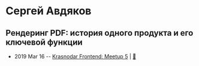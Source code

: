 # Сергей Авдяков

## Рендеринг PDF: история одного продукта и его ключевой функции
- 2019 Mar 16 -- [Krasnodar Frontend: Meetup 5](https://www.youtube.com/watch?v=_CFK9NIvg-k)  | [:notebook:](https://yadi.sk/i/TwvCfauAkR1P8A)  

